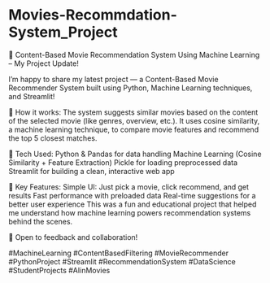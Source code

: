 # Movies-Recommdation-System_Project

🎥 Content-Based Movie Recommendation System Using Machine Learning – My Project Update!

I’m happy to share my latest project — a Content-Based Movie Recommender System built using Python, Machine Learning techniques, and Streamlit!

🧠 How it works:
The system suggests similar movies based on the content of the selected movie (like genres, overview, etc.). It uses cosine similarity, a machine learning technique, to compare movie features and recommend the top 5 closest matches.

🔧 Tech Used:
Python & Pandas for data handling
Machine Learning (Cosine Similarity + Feature Extraction)
Pickle for loading preprocessed data
Streamlit for building a clean, interactive web app

🎯 Key Features:
Simple UI: Just pick a movie, click recommend, and get results
Fast performance with preloaded data
Real-time suggestions for a better user experience
This was a fun and educational project that helped me understand how machine learning powers recommendation systems behind the scenes.

📌 Open to feedback and collaboration!

#MachineLearning #ContentBasedFiltering #MovieRecommender #PythonProject #Streamlit #RecommendationSystem #DataScience #StudentProjects #AIinMovies
